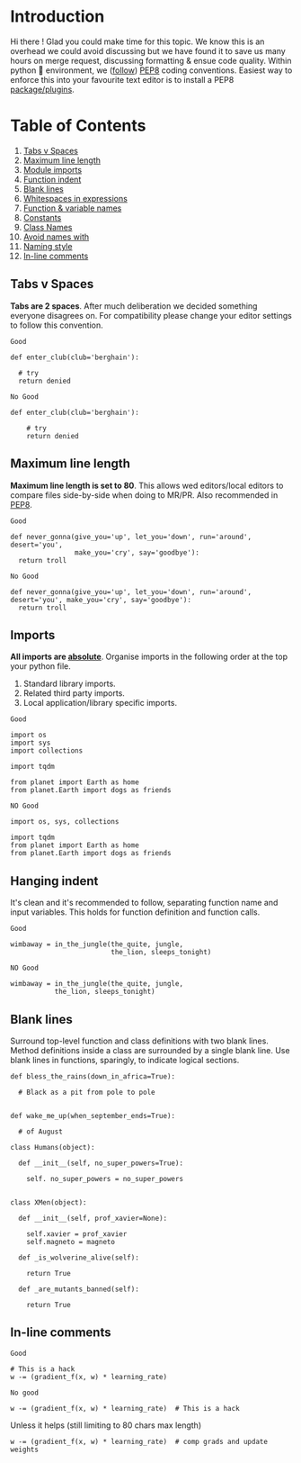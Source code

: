 # Introduction

Hi there ! Glad you could make time for this topic. We know this is an overhead we could avoid discussing but we have found it to save us many hours on merge request, discussing formatting & ensue code quality. Within python :snake: environment, we ([follow](https://i.imgur.com/W4oNHsD.gif)) [PEP8](https://www.python.org/dev/peps/pep-0008/) coding conventions. Easiest way to enforce this into your favourite text editor is to install a PEP8 [package/plugins](https://pypi.org/project/pycodestyle/). 

# Table of Contents
1. [Tabs v Spaces](#tabs-v-spaces)
2. [Maximum line length](#maximum-line-length)
3. [Module imports](#module-imports)
4. [Function indent](#function-indent)
5. [Blank lines](#blank-lines)
6. [Whitespaces in expressions](https://www.python.org/dev/peps/pep-0008/#whitespace-in-expressions-and-statements)
7. [Function & variable names](https://www.python.org/dev/peps/pep-0008/#function-and-variable-names)
8. [Constants](https://www.python.org/dev/peps/pep-0008/#constants)
9. [Class Names](https://www.python.org/dev/peps/pep-0008/#id41)
10. [Avoid names with](https://www.python.org/dev/peps/pep-0008/#names-to-avoid)
11. [Naming style](https://www.python.org/dev/peps/pep-0008/#descriptive-naming-styles)
12. [In-line comments](#in-line-comments)

## Tabs v Spaces
**Tabs are 2 spaces**. After much deliberation we decided something everyone disagrees on. For compatibility please change your editor settings to follow this convention. 

`Good`
```
def enter_club(club='berghain'):
  
  # try
  return denied

```
`No Good`
```
def enter_club(club='berghain'):
  
    # try
    return denied

```
## Maximum line length
**Maximum line length is set to 80**. This allows wed editors/local editors to compare files side-by-side when doing to MR/PR. Also recommended in [PEP8](https://www.python.org/dev/peps/pep-0008/#maximum-line-length). 

`Good`
```
def never_gonna(give_you='up', let_you='down', run='around', desert='you',
                make_you='cry', say='goodbye'):
  return troll

```
`No Good`
```
def never_gonna(give_you='up', let_you='down', run='around', desert='you', make_you='cry', say='goodbye'):
  return troll

```

## Imports 
**All imports are [absolute](https://www.python.org/dev/peps/pep-0008/#imports)**. Organise imports in the following order at the top your python file. 
1. Standard library imports.
2. Related third party imports.
3. Local application/library specific imports.

`Good`
```
import os
import sys
import collections 

import tqdm

from planet import Earth as home
from planet.Earth import dogs as friends 
```

`NO Good`
```
import os, sys, collections

import tqdm
from planet import Earth as home
from planet.Earth import dogs as friends 
```
## Hanging indent
It's clean and it's recommended to follow, separating function name and input variables. This holds for function definition and function calls. 

`Good`
```
wimbaway = in_the_jungle(the_quite, jungle,
                         the_lion, sleeps_tonight)
```
`NO Good`
```
wimbaway = in_the_jungle(the_quite, jungle,
           the_lion, sleeps_tonight)
```

## Blank lines
Surround top-level function and class definitions with two blank lines. Method definitions inside a class are surrounded by a single blank line. Use blank lines in functions, sparingly, to indicate logical sections.

```
def bless_the_rains(down_in_africa=True):

  # Black as a pit from pole to pole


def wake_me_up(when_september_ends=True):

  # of August

```

```
class Humans(object):

  def __init__(self, no_super_powers=True):

    self. no_super_powers = no_super_powers


class XMen(object):

  def __init__(self, prof_xavier=None):

    self.xavier = prof_xavier
    self.magneto = magneto

  def _is_wolverine_alive(self):

    return True

  def _are_mutants_banned(self):

    return True

```
## In-line comments

`Good`
```
# This is a hack 
w -= (gradient_f(x, w) * learning_rate)
```
`No good`
```
w -= (gradient_f(x, w) * learning_rate)  # This is a hack 
```
Unless it helps (still limiting to 80 chars max length)
```
w -= (gradient_f(x, w) * learning_rate)  # comp grads and update weights
```